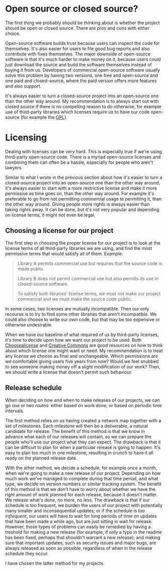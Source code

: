 # Open source or closed source?

The first thing we probably should be thinking about is whether the project should be open or closed source. There are pros and cons with either choice.

Open-source software builds trust because users can inspect the code for themselves. It's also easier for users to file good bug reports and also contribute with fixes themselves. The major downside of open-source software is that it's much harder to make money on it, because users could just download the source and build the software themselves instead of buying it from us. Developers of commercial open-source software usually solve this problem by having two versions, one free and open-source and one paid and closed-source, where the paid version offers more features and also support.

It's always easier to turn a closed-source project into an open-source one than the other way around. My recommendation is to always start out with closed source if there is no compelling reason to do otherwise, for example use of third-party libraries which licenses require us to have our code open-source (for example the [GPL](https://choosealicense.com/licenses/gpl-3.0/)).

# Licensing

Dealing with licenses can be very hard. This is especially true if we're using third-party open-source code. There is a myriad open-source licenses and combining them can often be a hassle, especially for people who aren't lawyers.

Similar to what I wrote in the previous section about how it's easier to turn a closed-source project into an open-source one than the other way around, it's always easier to start with a more restrictive license and make it more permissive as time goes on, than the other way around. For example it's preferable to go from not permitting commercial usage to permitting it, than the other way around. Giving people more rights is always easier than taking rights away. It can be done, but it's not very popular and depending on license terms, it might not even be legal.

## Choosing a license for our project

The first step in choosing the proper license for our project is to look at the license terms of all third-party libraries we are using, and find the most permissive terms that would satisfy all of them. Example:

> Library A permits commercial use but requires that the source code is made public.
>
> Library B does not permit commercial use but also permits its use in closed-source software.
>
> To satisfy both libraries' license terms, we must not make our project commercial and we must make the source code public.

In some cases, two licenses are mutually incompatible. Then our only recourse is to try to find some other libraries that aren't incompatible. We could also choose to write our own code, but that may be too expensive or otherwise undesirable.

When we have our baseline of what required of us by third-party licenses, it's time to decide upon how we want our project to be used. Both [Choosealicense](https://choosealicense.com/appendix/) and [Creative Commons](https://creativecommons.org/share-your-work/) are good resources on how to think about which license one might want or need. My recommendation is to treat any license we choose as final and unchangeable. Which permissions are we comfortable giving users five years from now? Would we feel snubbed to see someone making money off a slight modification of our work? Then, we should write a license that doesn't permit such behaviour.

## Release schedule

When deciding on how and when to make releases of our projects, we can go one or two routes: either based on work done, or based on periodic time intervals.

The first method relies on us having created a network map together with a set of milestones. Each milestone will then be a deliverable, a natural candidate for release. The benefit of this method is that we know in advance what each of our releases will contain, so we can prepare the people who'll use our project what they can expect. The drawback is that it can be difficult to plan for when a particular release is going to happen. It's easy to plan too much in one milestone, resulting in crunch to have it all ready on the planned release date.

With the other method, we decide a schedule, for example once a month, when we're going to make a new release of our project. Depending on how much work we've managed to complete during that time period, and what type, we decide on version numbers or similar tracking system. The benefit of this method is that we don't have to worry about whether we have the right amount of work planned for each release, because it doesn't matter. We release what's done, no more, no less. The drawback is that if our schedule is too frequent, we burden the users of our project with potentially many smaller and inconsequential updates; or if the schedule is too _infrequent_, our users will have to wait for long periods of time on updates that have been made a while ago, but are just sitting in wait for release. However, those types of problems can easily be remedied by having a treshold for making a new release (for example, if only a typo in the readme has been fixed, perhaps that shouldn't warrant a new release); and making sure that important updates, such as security issues and major bugs, are always released as soon as possible, regardless of when in the release schedule they occur.

I have chosen the latter method for my projects.